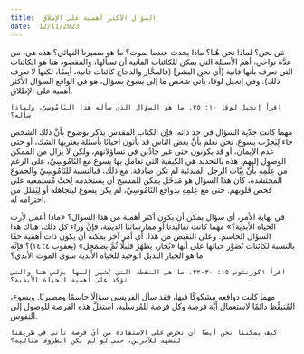 ```yaml
---
title:  السؤال الأكثر أهمية على الإطلاق
date:  12/11/2023
---
```


مَن نحن؟ لماذا نحن هُنا؟ ماذا يحدث عندما نموت؟ ما هو مصيرنا النهائي؟ هذه هي، من عدَّة نواحي، أهم الأسئلة التي يمكن للكائنات الفانية أن تسألها، والمقصود هنا هو الكائنات التي تعرف بأنها فانية [أي نحن البشر] (فالمحَّار والدجاج كائنات فانية، أيضًا، لكنها لا تعرف ذلك). وفي إنجيل لوقا، يأتي شخص ما إلى يسوع بسؤال، هو في الواقع السؤال الأكثر أهمية على الإطلاق.

`اقرأ إنجيل لوقا ١٠: ٢٥. ما هو السؤال الذي سأله هذا النَامُوسِيّ، ولماذا سأله؟`

مهما كانت جدّية السؤال في حد ذاته، فإن الكتاب المقدس يذكر بوضوح بأنَّ ذلك الشخص جاء لِيُجرِّب يسوع. نحن نعلم بأنَّ بعض الناس قد يأتون أحيانًا بأسئلة يعتريها الشك، أو حتى عدم الإيمان، أو قد يكونون حتى غير جادِّين في تساؤلاتهم، ولكن لا يزال من الممكن الوصول إليهم. هذه بالتحديد هي الكيفية التي تعامل بها يسوع مع النَامُوسِيّ، على الرغم من عِلْمِهِ بأنَّ نِيَّات الرجل المبدئية لم تكن صادقة. مع ذلك، فبالنسبة للنَامُوسِيّ والجموع المحتشدة، كان هذا السؤال هو مَدخَل يمكن للمسيح أن يستخدمه لِحثِّ مُستمعيه على فحص قلوبهم. حتى مع عِلمِهِ بدوافع النَامُوسِيّ، لم يكن يسوع ليتجاهله أو لِيُقلل من احترامه له.

في نهاية الأمر، أي سؤال يمكن أن يكون أكثر أهمية من هذا السؤال؟ «ماذا أعمل لأرث الحياة الأبدية؟» مهما كانت تقاليدنا أو ممارساتنا الدينية، فإنَّ وراء كل ذلك، هناك هذا السؤال الحاسم. وعلى النقيض من هذا، أي أمر آخر يمكنه أن يكون ذات أهمية حقًا بالنسبة لكائنات تُصَوَّر حياتها على أنها «بُخار، يَظهَرُ قليلًا ثُمَّ يَضمَحِل» (يعقوب ٤: ١٤)؟ فإنَّه ما هو الخيار البديل الوحيد للحياة الأبدية سوى الموت الأبدي؟

`اقرأ ١كورنثوس ١٥: ٣٠-٣٢. ما هي النقطة التي يُشير إليها بولس هنا والتي تؤكد على أهمية الحياة الأبدية؟`

مهما كانت دوافعه مشكوكًا فيها، فقد سأل الفريسي سؤالًا حاسمًا ومصيريًا. ويسوع، المُتيقِّظ دائمًا لاستعمال أيَّة فرصة وكل فرصة للمُرسلية، استغلَّ هذه الفرصة للوصول إلى النفوس.

`كيف يمكننا نحن أيضًا أن نحرص على الاستفادة من أيّ فرصة تأتي في طريقنا لنشهد للآخرين، حتى لو لم تكن الظروف مثالية؟`